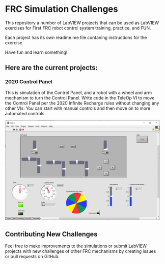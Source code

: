 # FRC Simulation Challenges

This repository a number of LabVIEW projects that can be used as LabVIEW exercises for First FRC robot control system training, practice, and FUN.

Each project has its own readme.me file contaning instructions for the exercise.

Have fun and learn something!

## Here are the current projects:

### 2020 Control Panel

This is simulation of the Control Panel, and a robot with a wheel and arm mechanism to turn the Control Panel. Write code in the TeleOp VI to move the Control Panel per the 2020 Infinite Recharge rules without changing any other VIs. You can start with manual controls and then move on to more automated controls.

![2020ControlPanel](images/2020ColorWheel.PNG)

## Contributing New Challenges

Feel free to make improvements to the simulations or submit LabVIEW projects with new challenges of other FRC mechanisms by creating issues or pull requests on GitHub.



